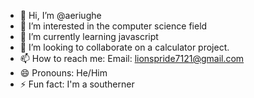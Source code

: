 - 👋 Hi, I’m @aeriughe
- 👀 I’m interested in the computer science field
- 🌱 I’m currently learning javascript
- 💞️ I’m looking to collaborate on a calculator project.
- 📫 How to reach me: Email: lionspride7121@gmail.com
- 😄 Pronouns: He/Him
- ⚡ Fun fact: I'm a southerner

<!---
aeriughe/aeriughe is a ✨ special ✨ repository because its `README.md` (this file) appears on your GitHub profile.
You can click the Preview link to take a look at your changes.
--->
